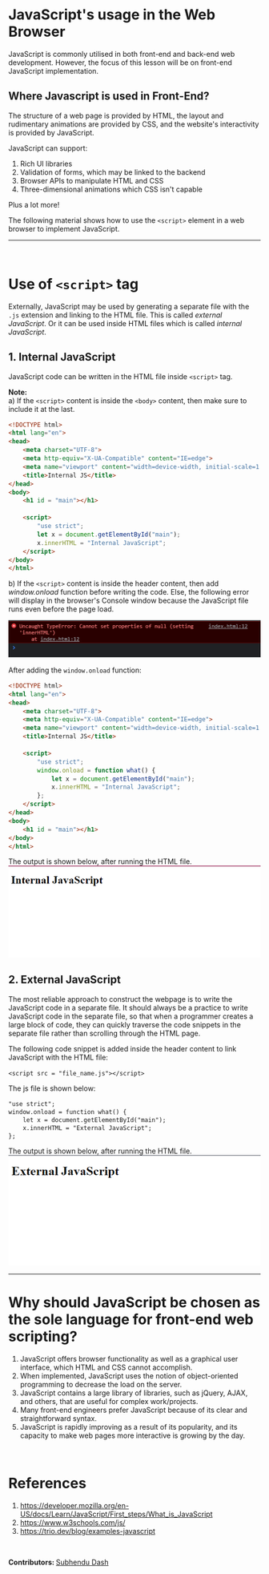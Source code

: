 # JavaScript's usage in the Web Browser

JavaScript is commonly utilised in both front-end and back-end web development. However, the focus of this lesson will be on front-end JavaScript implementation.

## Where Javascript is used in Front-End?

The structure of a web page is provided by HTML, the layout and rudimentary animations are provided by CSS, and the website's interactivity is provided by JavaScript.

JavaScript can support:<br>

1. Rich UI libraries
2. Validation of forms, which may be linked to the backend
3. Browser APIs to manipulate HTML and CSS
4. Three-dimensional animations which CSS isn't capable
   
Plus a lot more!

The following material shows how to use the `<script>` element in a web browser to implement JavaScript.
<hr>
<br>

# Use of `<script>` tag

Externally, JavaScript may be used by generating a separate file with the `.js` extension and linking to the HTML file. This is called *external JavaScript*. Or it can be used inside HTML files which is called *internal JavaScript*.

## 1. Internal JavaScript

JavaScript code can be written in the HTML file inside `<script>` tag.

<b>Note:</b><br>
a) If the `<script>` content is inside the `<body>` content, then make sure to include it at the last.

``` HTML
<!DOCTYPE html>
<html lang="en">
<head>
    <meta charset="UTF-8">
    <meta http-equiv="X-UA-Compatible" content="IE=edge">
    <meta name="viewport" content="width=device-width, initial-scale=1.0">
    <title>Internal JS</title>
</head>
<body>
    <h1 id = "main"></h1>

    <script>
        "use strict";
        let x = document.getElementById("main");
        x.innerHTML = "Internal JavaScript";
    </script>
</body>
</html>
```

b) If the `<script>` content is inside the header content, then add *window.onload* function before writing the code. Else, the following error will display in the browser's Console window because the JavaScript file runs even before the page load.

![error_internal_js](Code_Snippets/1.Error_Internal_Js.png)

After adding the `window.onload` function:

``` HTML
<!DOCTYPE html>
<html lang="en">
<head>
    <meta charset="UTF-8">
    <meta http-equiv="X-UA-Compatible" content="IE=edge">
    <meta name="viewport" content="width=device-width, initial-scale=1.0">
    <title>Internal JS</title>

    <script>
        "use strict";
        window.onload = function what() {
            let x = document.getElementById("main");
            x.innerHTML = "Internal JavaScript";
        };
    </script>
</head>
<body>
    <h1 id = "main"></h1>
</body>
</html>
```

The output is shown below, after running the HTML file.
![Output](Code_Snippets/2.Output_Internal_Js.png)

## 2. External JavaScript
The most reliable approach to construct the webpage is to write the JavaScript code in a separate file. It should always be a practice to write JavaScript code in the separate file, so that when a programmer creates a large block of code, they can quickly traverse the code snippets in the separate file rather than scrolling through the HTML page.

The following code snippet is added inside the header content to link JavaScript with the HTML file:

`<script src = "file_name.js"></script>`

The js file is shown below:<br>
``` JS
"use strict";
window.onload = function what() {
    let x = document.getElementById("main");
    x.innerHTML = "External JavaScript";
};
```

The output is shown below, after running the HTML file.<br>
![Output External JS](Code_Snippets/3.Output_External_Js.png)

<hr>

# Why should JavaScript be chosen as the sole language for front-end web scripting? 

1. JavaScript offers browser functionality as well as a graphical user interface, which HTML and CSS cannot accomplish.
2. When implemented, JavaScript uses the notion of object-oriented programming to decrease the load on the server.
3. JavaScript contains a large library of libraries, such as jQuery, AJAX, and others, that are useful for complex work/projects.
4. Many front-end engineers prefer JavaScript because of its clear and straightforward syntax.
5. JavaScript is rapidly improving as a result of its popularity, and its capacity to make web pages more interactive is growing by the day.
   
<br>

# References
1. https://developer.mozilla.org/en-US/docs/Learn/JavaScript/First_steps/What_is_JavaScript
2. https://www.w3schools.com/js/
3. https://trio.dev/blog/examples-javascript
   
<br>

<b>Contributors: </b> [Subhendu Dash](https://github.com/subhendudash02)